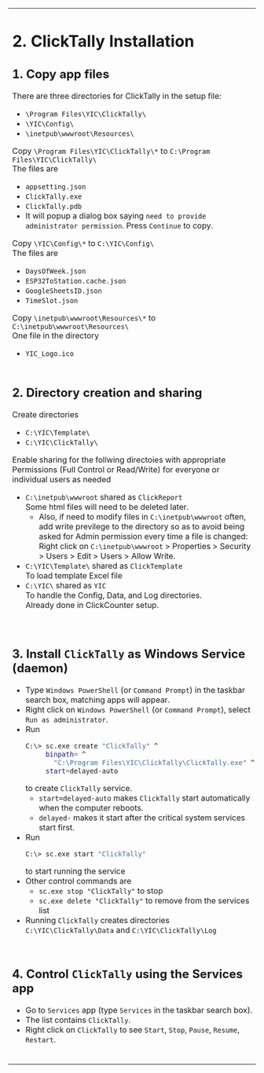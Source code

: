 <table style="border-style: none" >
<tr style="border-style: none">
<td valign="top" width="50%" style="border-style: none">

# 2. ClickTally Installation

## 1. Copy app files

There are three directories for ClickTally in the setup file:

- `\Program Files\YIC\ClickTally\`
- `\YIC\Config\`
- `\inetpub\wwwroot\Resources\`

Copy `\Program Files\YIC\ClickTally\*` to `C:\Program Files\YIC\ClickTally\`\
The files are

- `appsetting.json`
- `ClickTally.exe`
- `ClickTally.pdb`
- It will popup a dialog box saying `need to provide administrator permission`.  Press `Continue` to copy.

Copy `\YIC\Config\*` to `C:\YIC\Config\`\
The files are

- `DaysOfWeek.json`
- `ESP32ToStation.cache.json`
- `GoogleSheetsID.json`
- `TimeSlot.json`

Copy `\inetpub\wwwroot\Resources\*` to `C:\inetpub\wwwroot\Resources\`\
One file in the directory

- `YIC_Logo.ico`

</td>
<td valign="top" width="50%" style="border-style: none">

# 2. Cài đặt ClickTally

## 1. Sao chép file ứng dụng

Có ba thư mục dành cho ClickTally trong tệp cài đặt:

- `\Program Files\YIC\ClickTally\`
- `\YIC\Config\`
- `\inetpub\wwwroot\Resources\`

Sao chép `\Program Files\YIC\ClickTally\*` sang `C:\Program Files\YIC\ClickTally\`\
Các tập tin là

- `appsetting.json`
- `ClickTally.exe`
- `ClickTally.pdb`
- Nó sẽ hiện lên một hộp thoại có nội dung `need to provide administrator permission`. Nhấp vào `Continue` để sao chép.

Sao chép `\YIC\Config\*` sang `C:\YIC\Config\`\
Các tập tin là

- `DaysOfWeek.json`
- `ESP32ToStation.cache.json`
- `GoogleSheetsID.json`
- `TimeSlot.json`

Sao chép `\inetpub\wwwroot\Resources\*` sang `C:\inetpub\wwwroot\Resources\`\
Một tập tin trong một thư mục

- `YIC_Logo.ico`

</td>
</tr>
<tr style="border-style: none">
<td valign="top" width="50%" style="border-style: none">

## 2. Directory creation and sharing

Create directories

- `C:\YIC\Template\`
- `C:\YIC\ClickTally\`

Enable sharing for the follwing directoies with appropriate Permissions (Full Control or Read/Write) for everyone or individual users as needed

- `C:\inetpub\wwwroot` shared as `ClickReport`\
  Some html files will need to be deleted later.
  - Also, if need to modify files in `C:\inetpub\wwwroot` often, add write previlege to the directory so as to avoid being asked for Admin permission every time a file is changed:\
  Right click on `C:\inetpub\wwwroot` > Properties > Security > Users > Edit > Users > Allow Write.
- `C:\YIC\Template\` shared as `ClickTemplate`\
  To load template Excel file
- `C:\YIC\` shared as `YIC`\
  To handle the Config, Data, and Log directories.\
  Already done in ClickCounter setup.

</td>
<td valign="top" width="50%" style="border-style: none">

## 2. Tạo và chia sẻ thư mục

Tạo thư mục

- `C:\YIC\Template\`
- `C:\YIC\ClickTally\`

Cho phép chia sẻ các thư mục khác với Permissions (Full Control hoặc Read/Write) thích hợp cho mọi người hoặc người dùng cá nhân nếu cần

- `C:\inetpub\wwwroot` được chia sẻ dưới dạng `ClickReport`\
  Một số tệp html sẽ cần được xóa sau này.
  - Ngoài ra, nếu bạn thường xuyên sửa đổi các tập tin trong `C:\inetpub\wwwroot`, hãy thêm đặc quyền write vào thư mục để tránh bị yêu cầu quyền Administrator mỗi khi bạn thay đổi tập tin:\
  Nhấp chuột phải vào `C:\inetpub\wwwroot` > Properties > Security > Users > Edit > Users > Write permission.
- `C:\YIC\Template\` được chia sẻ dưới dạng `ClickTemplate`\
  Để tải file Excel mẫu
- `C:\YIC\` được chia sẻ dưới dạng `YIC`\
  Để xử lý các thư mục Config, Data và Log.\
  Đã được thực hiện trong quá trình thiết lập ClickCounter.

</td>
</tr>
<tr style="border-style: none">
<td valign="top" width="50%" style="border-style: none">

## 3. Install `ClickTally` as Windows Service (daemon)

- Type `Windows PowerShell` (or `Command Prompt`) in the taskbar search box, matching apps will appear.
- Right click on `Windows PowerShell` (or `Command Prompt`), select `Run as administrator`.
- Run
  ```BASH
  C:\> sc.exe create "ClickTally" ^
       binpath= ^
         "C:\Program Files\YIC\ClickTally\ClickTally.exe" ^
       start=delayed-auto
  ```
  to create `ClickTally` service.
   - `start=delayed-auto` makes `ClickTally` start automatically when the computer reboots.
   - `delayed-` makes it start after the critical system services start first.
- Run
  ```BASH
  C:\> sc.exe start "ClickTally"
  ```
  to start running the service
- Other control commands are
  - `sc.exe stop "ClickTally"` to stop
  - `sc.exe delete "ClickTally"` to remove from the services list
- Running `ClickTally` creates directories `C:\YIC\ClickTally\Data` and `C:\YIC\ClickTally\Log`

</td>
<td valign="top" width="50%" style="border-style: none">

## 3. Cài đặt `ClickTally` làm Windows Service (daemon)

- Gõ `Windows PowerShell` (hoặc `Command Prompt`) vào hộp tìm kiếm trên thanh tác vụ, các ứng dụng phù hợp sẽ xuất hiện.
- Nhấp chuột phải vào `Windows PowerShell` (hoặc `Command Prompt`), chọn `Run as administrator`.
- Chạy
  ```BASH
  C:\> sc.exe create "ClickTally" ^
       binpath= ^
         "C:\Program Files\YIC\ClickTally\ClickTally.exe" ^
       start=delayed-auto
  ```
  để tạo dịch vụ `ClickTally`.
  - `start=delayed-auto` làm cho `ClickTally` tự động khởi động khi máy tính khởi động lại.
  - `delayed-` khiến nó khởi động sau khi các dịch vụ hệ thống quan trọng khởi động trước.
- Chạy
  ```BASH
  C:\> sc.exe start "ClickTally"
  ```
       để bắt đầu chạy dịch vụ
- Các lệnh điều khiển khác là
  - `sc.exe stop "ClickTally"` để dừng
  - `sc.exe delete "ClickTally"` để xóa khỏi danh sách dịch vụ
- Chạy `ClickTally` tạo thư mục `C:\YIC\ClickTally\Data` và `C:\YIC\ClickTally\Log`

</td>
</tr>
<tr style="border-style: none">
<td valign="top" width="50%" style="border-style: none">

## 4. Control `ClickTally` using the Services app

- Go to `Services` app (type `Services` in the taskbar search box).
- The list contains `ClickTally`.
- Right click on `ClickTally` to see `Start`, `Stop`, `Pause`, `Resume`, `Restart`.

</td>
<td valign="top" width="50%" style="border-style: none">

## 4. Điều khiển `ClickTally` bằng ứng dụng Services

- Vào ứng dụng `Services` (gõ `Services` vào ô tìm kiếm trên thanh taskbar).
- Danh sách chứa `ClickTally`.
- Nhấp chuột phải vào `ClickTally` để xem `Start`, `Stop`, `Pause`, `Resume`, `Restart`.

</td>
</tr>
</table>
